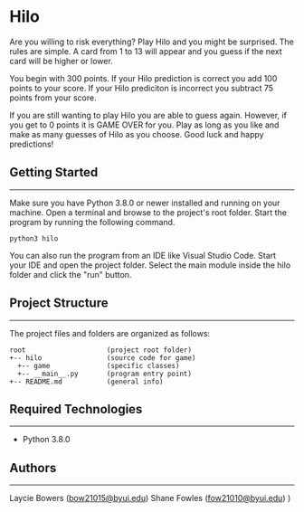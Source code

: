 # Hilo
Are you willing to risk everything? Play Hilo and you might be surprised. The rules are simple. 
A card from 1 to 13 will appear and you guess if the next card will be higher or lower. 

You begin with 300 points. 
If your Hilo prediction is correct you  add 100 points to your score.
If your Hilo prediciton is incorrect you subtract 75 points from your score. 

If you are still wanting to play Hilo you are able to guess again.
However, if you get to 0 points it is GAME OVER for you. 
Play as long as you like and make as many guesses of Hilo as you choose.
Good luck and happy predictions! 


## Getting Started
---
Make sure you have Python 3.8.0 or newer installed and running on your machine. Open a terminal and 
browse to the project's root folder. Start the program by running the following command.
```
python3 hilo 
```
You can also run the program from an IDE like Visual Studio Code. Start your IDE and open the 
project folder. Select the main module inside the hilo folder and click the "run" button.

## Project Structure
---
The project files and folders are organized as follows:
```
root                    (project root folder)
+-- hilo                (source code for game)
  +-- game              (specific classes)
  +-- __main__.py       (program entry point)
+-- README.md           (general info)
```

## Required Technologies
---
* Python 3.8.0

## Authors
---
Laycie Bowers (bow21015@byui.edu)
Shane Fowles  (fow21010@byui.edu)
)